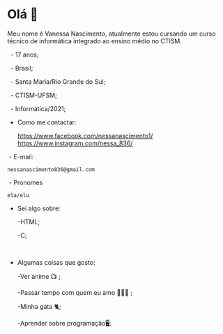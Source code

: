 # Olá 👋
	
Meu nome é Vanessa Nascimento, atualmente estou cursando um curso técnico de informática integrado ao ensino médio no CTISM.
 
 
 	- 17 anos;
	
 	- Brasil;
	
 	- Santa Maria/Rio Grande do Sul;
	
 	- CTISM-UFSM;
	
 	- Informática/2021;
 
 
- Como me contactar:
	
	https://www.facebook.com/nessanascimento1/
	https://www.instagram.com/nessa_836/


 - E-mail:
	
	nessanascimento836@gmail.com


 - Pronomes
	
	ela/elu
	
	
- Sei algo sobre:
	
	-HTML;
	
	-C;
	
 
- Algumas coisas que gosto:
	
	-Ver anime 📺 ;
	
	-Passar tempo com quem eu amo 👨‍👩‍👧 ;
	
	-Minha gata 🐈;
	
	-Aprender sobre programação🖥;

